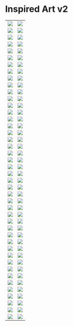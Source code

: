 # Inspired Art v2

| | |
| --- | --- |
| [![](framed/august-macke_greek-cafe.jpg)](august-macke_greek-cafe.jpg) | [![](framed/baroque-painting_a-medieval-marketplace-in-autumn.jpg)](baroque-painting_a-medieval-marketplace-in-autumn.jpg) |
| [![](captions/august-macke_greek-cafe.jpg)](august-macke_greek-cafe.jpg) | [![](captions/baroque-painting_a-medieval-marketplace-in-autumn.jpg)](baroque-painting_a-medieval-marketplace-in-autumn.jpg) |
| [![](framed/caspar-david-friedrich_horse-at-the-sea.jpg)](caspar-david-friedrich_horse-at-the-sea.jpg) | [![](framed/concept-art_futuristic-city.jpg)](concept-art_futuristic-city.jpg) |
| [![](captions/caspar-david-friedrich_horse-at-the-sea.jpg)](caspar-david-friedrich_horse-at-the-sea.jpg) | [![](captions/concept-art_futuristic-city.jpg)](concept-art_futuristic-city.jpg) |
| [![](framed/concept-art_singapore-in-2150.jpg)](concept-art_singapore-in-2150.jpg) | [![](framed/dali_metaverse.jpg)](dali_metaverse.jpg) |
| [![](captions/concept-art_singapore-in-2150.jpg)](concept-art_singapore-in-2150.jpg) | [![](captions/dali_metaverse.jpg)](dali_metaverse.jpg) |
| [![](framed/dali_munich.jpg)](dali_munich.jpg) | [![](framed/dali_physics.jpg)](dali_physics.jpg) |
| [![](captions/dali_munich.jpg)](dali_munich.jpg) | [![](captions/dali_physics.jpg)](dali_physics.jpg) |
| [![](framed/dali_the-dream-of-creation.jpg)](dali_the-dream-of-creation.jpg) | [![](framed/dali_the-future.jpg)](dali_the-future.jpg) |
| [![](captions/dali_the-dream-of-creation.jpg)](dali_the-dream-of-creation.jpg) | [![](captions/dali_the-future.jpg)](dali_the-future.jpg) |
| [![](framed/dali_the-internet.jpg)](dali_the-internet.jpg) | [![](framed/dali_the-laws-of-physics.jpg)](dali_the-laws-of-physics.jpg) |
| [![](captions/dali_the-internet.jpg)](dali_the-internet.jpg) | [![](captions/dali_the-laws-of-physics.jpg)](dali_the-laws-of-physics.jpg) |
| [![](framed/dali_the-mind.jpg)](dali_the-mind.jpg) | [![](framed/dali_tokyo.jpg)](dali_tokyo.jpg) |
| [![](captions/dali_the-mind.jpg)](dali_the-mind.jpg) | [![](captions/dali_tokyo.jpg)](dali_tokyo.jpg) |
| [![](framed/digital-art_shanghai.jpg)](digital-art_shanghai.jpg) | [![](framed/digital-art_the-boy-and-the-robot.jpg)](digital-art_the-boy-and-the-robot.jpg) |
| [![](captions/digital-art_shanghai.jpg)](digital-art_shanghai.jpg) | [![](captions/digital-art_the-boy-and-the-robot.jpg)](digital-art_the-boy-and-the-robot.jpg) |
| [![](framed/edward-hopper_another-singapore-night-cafe.jpg)](edward-hopper_another-singapore-night-cafe.jpg) | [![](framed/edward-hopper_singapore-night-cafe.jpg)](edward-hopper_singapore-night-cafe.jpg) |
| [![](captions/edward-hopper_another-singapore-night-cafe.jpg)](edward-hopper_another-singapore-night-cafe.jpg) | [![](captions/edward-hopper_singapore-night-cafe.jpg)](edward-hopper_singapore-night-cafe.jpg) |
| [![](framed/egyptian-tomb_kids-using-smartphone.jpg)](egyptian-tomb_kids-using-smartphone.jpg) | [![](framed/giger-singapore.jpg)](giger-singapore.jpg) |
| [![](captions/egyptian-tomb_kids-using-smartphone.jpg)](egyptian-tomb_kids-using-smartphone.jpg) | [![](captions/giger-singapore.jpg)](giger-singapore.jpg) |
| [![](framed/jacek-yerka-tree-of-life.jpg)](jacek-yerka-tree-of-life.jpg) | [![](framed/joan-miro_happy-meal.jpg)](joan-miro_happy-meal.jpg) |
| [![](captions/jacek-yerka-tree-of-life.jpg)](jacek-yerka-tree-of-life.jpg) | [![](captions/joan-miro_happy-meal.jpg)](joan-miro_happy-meal.jpg) |
| [![](framed/matisse_happy-meal.jpg)](matisse_happy-meal.jpg) | [![](framed/peter-gric_horses.jpg)](peter-gric_horses.jpg) |
| [![](captions/matisse_happy-meal.jpg)](matisse_happy-meal.jpg) | [![](captions/peter-gric_horses.jpg)](peter-gric_horses.jpg) |
| [![](framed/peter-grig_electric-minds.jpg)](peter-grig_electric-minds.jpg) | [![](framed/picasso_the-sadness-of-modernity.jpg)](picasso_the-sadness-of-modernity.jpg) |
| [![](captions/peter-grig_electric-minds.jpg)](peter-grig_electric-minds.jpg) | [![](captions/picasso_the-sadness-of-modernity.jpg)](picasso_the-sadness-of-modernity.jpg) |
| [![](framed/picasso_underworld.jpg)](picasso_underworld.jpg) | [![](framed/pieter-bruegel-the-elder_malacca.jpg)](pieter-bruegel-the-elder_malacca.jpg) |
| [![](captions/picasso_underworld.jpg)](picasso_underworld.jpg) | [![](captions/pieter-bruegel-the-elder_malacca.jpg)](pieter-bruegel-the-elder_malacca.jpg) |
| [![](framed/pieter-bruegel-the-elder_soccer.jpg)](pieter-bruegel-the-elder_soccer.jpg) | [![](framed/pop-art_singapore.jpg)](pop-art_singapore.jpg) |
| [![](captions/pieter-bruegel-the-elder_soccer.jpg)](pieter-bruegel-the-elder_soccer.jpg) | [![](captions/pop-art_singapore.jpg)](pop-art_singapore.jpg) |
| [![](framed/retrofuturism_telemedicine.jpg)](retrofuturism_telemedicine.jpg) | [![](framed/roman-fresco_ice-bucket-challenge.jpg)](roman-fresco_ice-bucket-challenge.jpg) |
| [![](captions/retrofuturism_telemedicine.jpg)](retrofuturism_telemedicine.jpg) | [![](captions/roman-fresco_ice-bucket-challenge.jpg)](roman-fresco_ice-bucket-challenge.jpg) |
| [![](framed/roman-fresco_kids-using-smartphone.jpg)](roman-fresco_kids-using-smartphone.jpg) | [![](framed/steampunk_bridge.jpg)](steampunk_bridge.jpg) |
| [![](captions/roman-fresco_kids-using-smartphone.jpg)](roman-fresco_kids-using-smartphone.jpg) | [![](captions/steampunk_bridge.jpg)](steampunk_bridge.jpg) |
| [![](framed/steampunk_spaceship-over-paris.jpg)](steampunk_spaceship-over-paris.jpg) | [![](framed/surrealism_jazz-band.jpg)](surrealism_jazz-band.jpg) |
| [![](captions/steampunk_spaceship-over-paris.jpg)](steampunk_spaceship-over-paris.jpg) | [![](captions/surrealism_jazz-band.jpg)](surrealism_jazz-band.jpg) |
| [![](framed/surrealism_king-kong.jpg)](surrealism_king-kong.jpg) | [![](framed/surrealism_recursion.jpg)](surrealism_recursion.jpg) |
| [![](captions/surrealism_king-kong.jpg)](surrealism_king-kong.jpg) | [![](captions/surrealism_recursion.jpg)](surrealism_recursion.jpg) |
| [![](framed/thomas-cole_raspberry-worship.jpg)](thomas-cole_raspberry-worship.jpg) | [![](framed/van-gogh_singapore-at-night.jpg)](van-gogh_singapore-at-night.jpg) |
| [![](captions/thomas-cole_raspberry-worship.jpg)](thomas-cole_raspberry-worship.jpg) | [![](captions/van-gogh_singapore-at-night.jpg)](van-gogh_singapore-at-night.jpg) |
| [![](framed/van-gogh_singapore-night-cafe.jpg)](van-gogh_singapore-night-cafe.jpg) | [![](framed/vincent-van-gogh_pyramids.jpg)](vincent-van-gogh_pyramids.jpg) |
| [![](captions/van-gogh_singapore-night-cafe.jpg)](van-gogh_singapore-night-cafe.jpg) | [![](captions/vincent-van-gogh_pyramids.jpg)](vincent-van-gogh_pyramids.jpg) |
| [![](framed/vladimir-kush_ethereal-dream.jpg)](vladimir-kush_ethereal-dream.jpg) | [![](framed/wes-anderson_desk.jpg)](wes-anderson_desk.jpg) |
| [![](captions/vladimir-kush_ethereal-dream.jpg)](vladimir-kush_ethereal-dream.jpg) | [![](captions/wes-anderson_desk.jpg)](wes-anderson_desk.jpg) |
